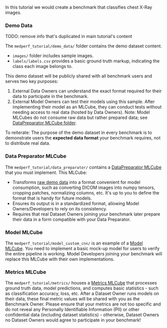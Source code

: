 In this tutorial we would create a benchmark that classifies chest X-Ray images.

### Demo Data

TODO: remove info that's duplicated in main tutorial's content

The `medperf_tutorial/demo_data/` folder contains the demo dataset content.
  
  - `images/` folder includes sample images.
  - `labels/labels.csv` provides a basic ground truth markup, indicating the class each image belongs to.

This demo dataset will be publicly shared with all benchmark users and serves two key purposes:
  1. External Data Owners can understand the exact format required for their data to participate in the benchmark.
  2. External Model Owners can test their models using this sample. After implementing their model as an MLCube, they can conduct tests without needing access to real data (hosted by Data Owners). Note: Model MLCubes do not consume raw data but rather prepared data; see [DataPreparator MLCube folder](#data-preparator-mlcube).
  
  To reiterate: The purpose of the demo dataset in every benchmark is to demonstrate users the __expected data format__ your benchmark requires, not to distribute real data.

### Data Preparator MLCube

The `medperf_tutorial/data_preparator/` contains a [DataPreparator MLCube](../../../mlcubes/mlcube_data.md) that you must implement. This MLCube:
  - Transforms [raw demo data](#demo-data) into a format convenient for model consumption, such as converting DICOM images into numpy tensors, cropping patches, normalizing columns, etc. It's up to you to define the format that is handy for future models.
  - Ensures its output is in a standardized format, allowing Model Owners/Developers to rely on its consistency.
  - Requires that real Dataset Owners joining your benchmark later prepare their data in a form compatible with your Data Preparator.

### Model MLCube

The `medperf_tutorial/model_custom_cnn/` is an example of a [Model MLCube](../../../mlcubes/mlcube_models.md). You need to implement a basic mock-up model for users to verify the entire pipeline is working. Model Developers joining your benchmark will replace this MLCube with their own implementations.

### Metrics MLCube

The `medperf_tutorial/metrics/` houses a [Metrics MLCube](../../../mlcubes/mlcube_metrics.md) that processes ground truth data, model predictions, and computes basic statistics - such as classification accuracy, loss, etc. After a Dataset Owner runs models on their data, these final metric values will be shared with you as the Benchmark Owner. Please ensure that your metrics are not too specific and do not reveal any Personally Identifiable Information (PII) or other confidential data (including dataset statistics) - otherwise, Dataset Owners no Dataset Owners would agree to participate in your benchmark!
